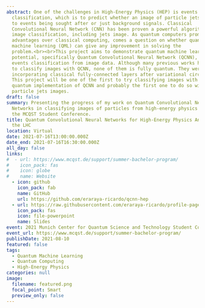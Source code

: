 ```yaml
---
abstract: One of the challenges in High-Energy Physics (HEP) is events
  classification, which is to predict whether an image of particle jets belongs
  to events being sought after or just background signals. Classical
  Convolutional Neural Network (CNN) has been proven a powerful algorithm in
  image classification, including jets image. As quantum computers promise many
  advantages over classical computing, comes a question on whether quantum
  machine learning (QML) can give any improvement in solving the
  problem.<br><br>This project aims to demonstrate quantum machine learning's
  potential, specifically Quantum Convolutional Neural Network (QCNN), in HEP
  events classification from image data. Although many previous works have tried
  to classify images with QCNN, none of them is fully quantum. They were still
  incorporating classical fully-connected layers after variational circuits.
  This project will be one of the first to try classifying images with a fully
  quantum implementation of QCNN and probably the first one to do so with
  particle jets images.
draft: false
summary: Presenting the progress of my work on Quantum Convolutional Neural
  Networks in classifying images of particles from high-energy physics events at
  the MCQST Student Conference.
title: Quantum Convolutional Neural Networks for High-Energy Physics Analysis at
  the LHC
location: Virtual
date: 2021-07-16T13:00:00.000Z
date_end: 2021-07-16T16:30:00.000Z
all_day: false
links:
#  - url: https://www.mcqst.de/support/summer-bachelor-program/
#    icon_pack: fas
#    icon: globe
#    name: Website
  - icon: github
    icon_pack: fab
    name: GitHub
    url: https://github.com/eraraya-ricardo/qcnn-hep
  - url: https://raw.githubusercontent.com/eraraya-ricardo/profile-page/master/content/event/mcqst-student-conference/MCQST%20Student%20Conference%20Presentation.pdf
    icon_pack: fas
    icon: file-powerpoint
    name: Slides
event: 2021 Munich Center for Quantum Science and Technology Student Conference
event_url: https://www.mcqst.de/support/summer-bachelor-program/
publishDate: 2021-08-10
featured: false
tags:
  - Quantum Machine Learning
  - Quantum Computing
  - High-Energy Physics
categories: null
image:
  filename: featured.png
  focal_point: Smart
  preview_only: false
---
```

